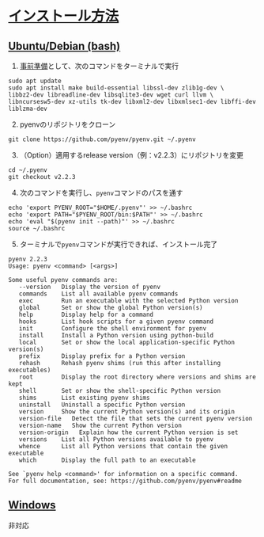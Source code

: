 # [インストール方法](https://github.com/pyenv/pyenv#installation)

## [Ubuntu/Debian (bash)](https://github.com/pyenv/pyenv#basic-github-checkout)

1. [事前準備](https://github.com/pyenv/pyenv/wiki#suggested-build-environment)として、次のコマンドをターミナルで実行

```shell
sudo apt update
sudo apt install make build-essential libssl-dev zlib1g-dev \
libbz2-dev libreadline-dev libsqlite3-dev wget curl llvm \
libncursesw5-dev xz-utils tk-dev libxml2-dev libxmlsec1-dev libffi-dev liblzma-dev
```

2. pyenvのリポジトリをクローン

```shell
git clone https://github.com/pyenv/pyenv.git ~/.pyenv
```

3. （Option）適用するrelease version（例：v2.2.3）にリポジトリを変更

```shell
cd ~/.pyenv
git checkout v2.2.3
```

4. 次のコマンドを実行し、`pyenv`コマンドのパスを通す

```shell
echo 'export PYENV_ROOT="$HOME/.pyenv"' >> ~/.bashrc
echo 'export PATH="$PYENV_ROOT/bin:$PATH"' >> ~/.bashrc
echo 'eval "$(pyenv init --path)"' >> ~/.bashrc
source ~/.bashrc
```

5. ターミナルで`pyenv`コマンドが実行できれば、インストール完了

```code
pyenv 2.2.3
Usage: pyenv <command> [<args>]

Some useful pyenv commands are:
   --version   Display the version of pyenv
   commands    List all available pyenv commands
   exec        Run an executable with the selected Python version
   global      Set or show the global Python version(s)
   help        Display help for a command
   hooks       List hook scripts for a given pyenv command
   init        Configure the shell environment for pyenv
   install     Install a Python version using python-build
   local       Set or show the local application-specific Python version(s)
   prefix      Display prefix for a Python version
   rehash      Rehash pyenv shims (run this after installing executables)
   root        Display the root directory where versions and shims are kept
   shell       Set or show the shell-specific Python version
   shims       List existing pyenv shims
   uninstall   Uninstall a specific Python version
   version     Show the current Python version(s) and its origin
   version-file   Detect the file that sets the current pyenv version
   version-name   Show the current Python version
   version-origin   Explain how the current Python version is set
   versions    List all Python versions available to pyenv
   whence      List all Python versions that contain the given executable
   which       Display the full path to an executable

See `pyenv help <command>' for information on a specific command.
For full documentation, see: https://github.com/pyenv/pyenv#readme
```

## [Windows](https://github.com/pyenv/pyenv#windows)

非対応
